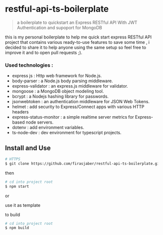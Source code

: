 # restful-api-ts-boilerplate
> a boilerplate to quickstart an Express RESTful API With JWT Authentication and supoport for MongoDB

  this is my personal boilerplate to help me quick start express RESTful API project that contains various ready-to-use features to save some time , i decided to share it to help anyone using the same setup so feel free to improve it and to open pull requests ;). 

### Used technologies :
- express js : Http web framework for Node.js.
- body-parser : a Node.js body parsing middleware.
- express-validator : an express.js middleware for validator.
- mongoose : a MongoDB object modeling tool.
- bcrypt : a Nodejs hashing library for passwords.
- jsonwebtoken : an authentication middleware for JSON Web Tokens.
- helmet : add security to Express/Connect apps with various HTTP headers
- express-status-monitor : a simple realtime server metrics for Express-based node servers.
- dotenv : add environment variables.
- ts-node-dev : dev environment for typescript projects.


## Install and Use 
```sh
# HTTPS
$ git clone https://github.com/firasjaber/restful-api-ts-boilerplate.git
```

then

```sh
# cd into project root
$ npm start
```

or 

use it as template

to build 
```sh
# cd into project root
$ npm build
```
